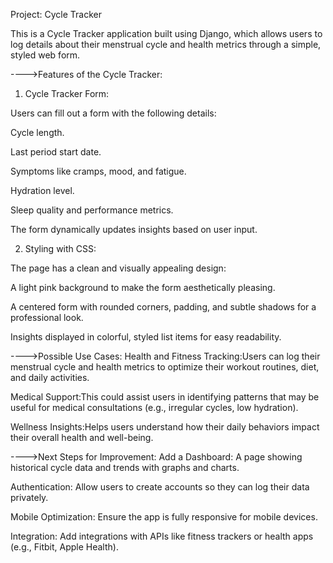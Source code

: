 Project: Cycle Tracker 

This is a Cycle Tracker application built using Django, which allows users to log details about their menstrual cycle and health metrics through a simple, styled web form.

---->Features of the Cycle Tracker:

1. Cycle Tracker Form:
   
Users can fill out a form with the following details:

Cycle length.

Last period start date.

Symptoms like cramps, mood, and fatigue.

Hydration level.

Sleep quality and performance metrics.

The form dynamically updates insights based on user input.

2. Styling with CSS:

The page has a clean and visually appealing design:

A light pink background to make the form aesthetically pleasing.

A centered form with rounded corners, padding, and subtle shadows for a professional look.

Insights displayed in colorful, styled list items for easy readability.

---->Possible Use Cases:
Health and Fitness Tracking:Users can log their menstrual cycle and health metrics to optimize their workout routines, diet, and daily activities.

Medical Support:This could assist users in identifying patterns that may be useful for medical consultations (e.g., irregular cycles, low hydration).

Wellness Insights:Helps users understand how their daily behaviors impact their overall health and well-being.

---->Next Steps for Improvement:
Add a Dashboard:
A page showing historical cycle data and trends with graphs and charts.

Authentication:
Allow users to create accounts so they can log their data privately.

Mobile Optimization:
Ensure the app is fully responsive for mobile devices.

Integration:
Add integrations with APIs like fitness trackers or health apps (e.g., Fitbit, Apple Health).


